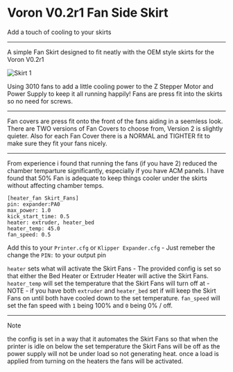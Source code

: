 # Voron V0.2r1 Fan Side Skirt
 Add a touch of cooling to your skirts

----

A simple Fan Skirt designed to fit neatly with the OEM style skirts for the Voron V0.2r1

![Skirt 1](https://github.com/user-attachments/assets/e1753681-44a3-47b6-ac9e-df994f808252)

Using 3010 fans to add a little cooling power to the Z Stepper Motor and Power Supply to keep it all running happily!
Fans are press fit into the skirts so no need for screws.

----

Fan covers are press fit onto the front of the fans aiding in a seemless look.
There are TWO versions of Fan Covers to choose from, Version 2 is slightly quieter.
Also for each Fan Cover there is a NORMAL and TIGHTER fit to make sure they fit your fans nicely. 

----

From experience i found that running the fans (if you have 2) reduced the chamber temparture significantly, especially if you have ACM panels.
I have found that 50% Fan is adequate to keep things cooler under the skirts without affecting chamber temps.

~~~
[heater_fan Skirt_Fans]
pin: expander:PA0
max_power: 1.0
kick_start_time: 0.5
heater: extruder, heater_bed
heater_temp: 45.0
fan_speed: 0.5
~~~
Add this to your ```Printer.cfg``` or ```Klipper Expander.cfg``` - Just remeber the change the ```PIN:``` to your output pin

```heater``` sets what will activate the Skirt Fans - The provided config is set so that either the Bed Heater or Extruder Heater will active the Skirt Fans.
```heater_temp``` will set the temperature that the Skirt Fans will turn off at - NOTE - if you have both ```extruder``` and ```heater_bed``` set if will keep the Skirt Fans on until both have cooled down to the set temperature.
```fan_speed``` will set the fan speed with ```1``` being 100% and ```0``` being 0% / off.

----

> [!NOTE]
>the config is set in a way that it automates the Skirt Fans so that when the printer is idle on below the set temperature the Skirt Fans will be off as the power supply will not be under load so not generating heat. once a load is applied from turning on the heaters the fans will be activated.
